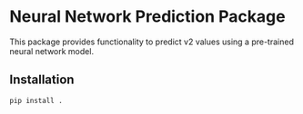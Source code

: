 # Neural Network Prediction Package

This package provides functionality to predict v2 values using a pre-trained neural network model.

## Installation

```bash
pip install .
